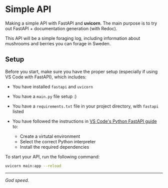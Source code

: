 # Simple API

Making a simple API with FastAPI and **uvicorn**.
The main purpose is to try out FastAPI + documentation generation (with Redoc).

This API will be a simple foraging log, including information about mushrooms and berries you can forage in Sweden.

## Setup

Before you start, make sure you have the proper setup (especially if using VS Code with FastAPI), which includes:

* You have installed `fastapi` and `uvicorn`

* You have a `main.py` file setup :)

* You have a `requirements.txt` file in your project directory, with `fastapi` listed

* You have followed the instructions in [VS Code's Python FastAPI guide](https://code.visualstudio.com/docs/python/tutorial-fastapi) to:
    * Create a virtutal environment
    * Select the correct Python interpreter
    * Install the required dependencies


To start your API, run the following command:

```bash
uvicorn main:app --reload
```
---

*God speed.*